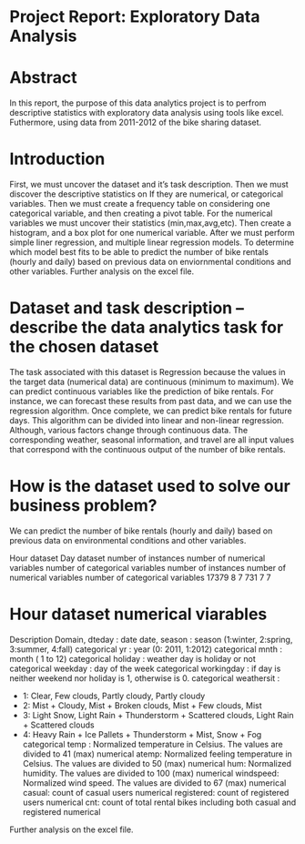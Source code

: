 # Project Report: Exploratory Data Analysis

# Abstract 
In this report, the purpose of this data analytics project is to perfrom descriptive statistics with exploratory data analysis using tools like excel. Futhermore, using data from 2011-2012 of the bike sharing dataset. 
# Introduction 
First, we must uncover the dataset and it’s task description. Then we must discover the descriptive statistics on If they are numerical, or categorical variables. Then we must create a frequency table on considering one categorical variable, and then creating a pivot table. For the numerical variables we must uncover their statistics (min,max,avg,etc). Then create a histogram, and a box plot for one numerical variable. After we must perform simple liner regression, and multiple linear regression models. To determine which model best fits to be able to predict the number of bike rentals (hourly and daily) based on previous data on enviornmental conditions and other variables. Further analysis on the excel file.


# Dataset and task description – describe the data analytics task for the chosen dataset
The task associated with this dataset is Regression because the values in the target data (numerical data) are continuous (minimum to maximum).
We can predict continuous variables like the prediction of bike rentals. For instance, we can forecast these results from past data, and we can use the regression algorithm. Once complete, we can predict bike rentals for future days. This algorithm can be divided into linear and non-linear regression.  Although, various factors change through continuous data. The corresponding weather, seasonal information, and travel are all input values that correspond with the continuous output of the number of bike rentals.

# How is the dataset used to solve our business problem? 
We can predict the number of bike rentals (hourly and daily) based on previous data on environmental conditions and other variables.




Hour dataset	Day dataset	
number of instances	number of numerical variables	number of categorical variables	number of instances	number of numerical variables	number of categorical variables	
17379	8	7	731	7	7	

# Hour dataset numerical viarables
Description	Domain, 
dteday : date	date, 
season : season (1:winter, 2:spring, 3:summer, 4:fall)	categorical
yr : year (0: 2011, 1:2012)	categorical
mnth : month ( 1 to 12)	categorical
holiday : weather day is holiday or not	categorical
weekday : day of the week	categorical
workingday : if day is neither weekend nor holiday is 1, otherwise is 0.	categorical
weathersit :
- 1: Clear, Few clouds, Partly cloudy, Partly cloudy
- 2: Mist + Cloudy, Mist + Broken clouds, Mist + Few clouds, Mist
- 3: Light Snow, Light Rain + Thunderstorm + Scattered clouds, Light Rain + Scattered clouds
- 4: Heavy Rain + Ice Pallets + Thunderstorm + Mist, Snow + Fog	categorical
temp : Normalized temperature in Celsius. The values are divided to 41 (max)	numerical
atemp: Normalized feeling temperature in Celsius. The values are divided to 50 (max)	numerical
hum: Normalized humidity. The values are divided to 100 (max)	numerical
windspeed: Normalized wind speed. The values are divided to 67 (max)	numerical
casual: count of casual users	numerical
registered: count of registered users	numerical
cnt: count of total rental bikes including both casual and registered	numerical


Further analysis on the excel file.

